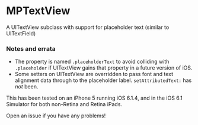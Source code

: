 MPTextView
==========

A UITextView subclass with support for placeholder text (similar to UITextField)

### Notes and errata

- The property is named `.placeholderText` to avoid colliding with `.placeholder` if UITextView gains that property in a future version of iOS.
- Some setters on UITextView are overridden to pass font and text alignment data through to the placeholder label. `setAttributedText:` has *not* been.

This has been tested on an iPhone 5 running iOS 6.1.4, and in the iOS 6.1 Simulator for both non-Retina and Retina iPads.

Open an issue if you have any problems!
